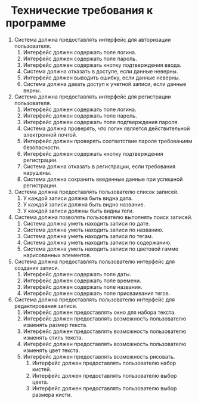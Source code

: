 ﻿# `	`Технические требования к программе
1) Система должна предоставлять интерфейс для авторизации пользователя.
   1) Интерфейс должен содержать поле логина.
   1) Интерфейс должен содержать поле пароль.
   1) Интерфейс должен содержать кнопку подтверждения ввода.
   1) Система должна отказать в доступе, если данные неверны.
   1) Интерфейс должен выводить ошибку, если данные неверны.
   1) Система должна давать доступ к учетной записи, если данные верны.
1) Система должна предоставлять интерфейс для регистрации пользователя.
   1) Интерфейс должен содержать поле логина.
   1) Интерфейс должен содержать поле пароль.
   1) Интерфейс должен содержать поле подтверждения пароля.
   1) Система должна проверять, что логин является действительной электронной почтой.
   1) Интерфейс должен проверять соответствие пароля требованиям безопасности.
   1) Интерфейс должен содержать кнопку подтверждения регистрации.
   1) Система должна отказать в регистрации, если требования нарушены.
   1) Система должна сохранить введенные данные при успешной регистрации.
1) Система должна предоставлять пользователю список записей.
   1) У каждой записи должна быть видна дата.
   1) У каждой записи должна быть видно название.
   1) У каждой записи должны быть видны теги.
1) Система должна позволять пользователю выполнять поиск записей.
   1) Система должна уметь находить записи по дате.
   1) Система должна уметь находить записи по названию.
   1) Система должна уметь находить записи по тегам.
   1) Система должна уметь находить записи по содержанию.
   1) Система должна уметь находить записи по цветовой гамме нарисованных элементов.
1) Система должна предоставлять пользователю интерфейс для создания записи.
   1) Интерфейс должен содержать поле даты.
   1) Интерфейс должен содержать поле времени.
   1) Интерфейс должен содержать поле названия.
   1) Интерфейс должен содержать поле присваивания тегов.
1) Система должна предоставлять пользователю интерфейс для редактирования записи.
   1) Интерфейс должен предоставлять окно для набора текста.
   1) Интерфейс должен предоставлять возможность пользователю изменять размер текста.
   1) Интерфейс должен предоставлять возможность пользователю изменять стиль текста.
   1) Интерфейс должен предоставлять возможность пользователю изменять цвет текста.
   1) Интерфейс должен предоставлять возможность рисовать.
      1) Интерфейс должен предоставлять пользователю набор кистей.
      1) Интерфейс должен предоставлять пользователю выбор цвета.
      1) Интерфейс должен предоставлять пользователю выбор размера кисти.
